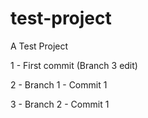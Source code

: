 # test-project
A Test Project

1 - First commit (Branch 3 edit)

2 - Branch 1 - Commit 1

3 - Branch 2 - Commit 1
